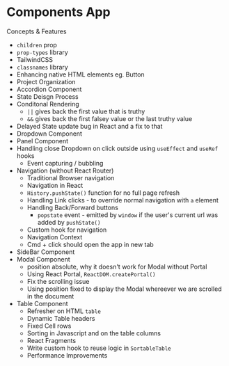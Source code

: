 # Components App

Concepts & Features

-   `children` prop
-   `prop-types` library
-   TailwindCSS
-   `classnames` library
-   Enhancing native HTML elements eg. Button
-   Project Organization
-   Accordion Component
-   State Deisgn Process
-   Conditonal Rendering
    -   `||` gives back the first value that is truthy
    -   `&&` gives back the first falsey value or the last truthy value
-   Delayed State update bug in React and a fix to that
-   Dropdown Component
-   Panel Component
-   Handling close Dropdown on click outside using `useEffect` and `useRef` hooks
    -   Event capturing / bubbling
-   Navigation (without React Router)
    -   Traditional Browser navigation
    -   Navigation in React
    -   `History.pushState()` function for no full page refresh
    -   Handling Link clicks - to override normal navigation with `a` element
    -   Handling Back/Forward buttons
        -   `popstate` event - emitted by `window` if the user's current url was added by `pushState()`
    -   Custom hook for navigation
    -   Navigation Context
    -   Cmd + click should open the app in new tab
-   SideBar Component
-   Modal Component
    -   position absolute, why it doesn't work for Modal without Portal
    -   Using React Portal, `ReactDOM.createPortal()`
    -   Fix the scrolling issue
    -   Using position fixed to display the Modal whereever we are scrolled in the document
-   Table Component
    -   Refresher on HTML `table`
    -   Dynamic Table headers
    -   Fixed Cell rows
    -   Sorting in Javascript and on the table columns
    -   React Fragments
    -   Write custom hook to reuse logic in `SortableTable`
    -   Performance Improvements
